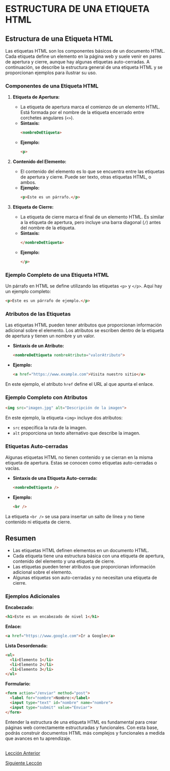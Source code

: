 # ESTRUCTURA DE UNA ETIQUETA HTML

## Estructura de una Etiqueta HTML

Las etiquetas HTML son los componentes básicos de un documento HTML. Cada etiqueta define un elemento en la página web y suele venir en pares de apertura y cierre, aunque hay algunas etiquetas auto-cerradas. A continuación, se describe la estructura general de una etiqueta HTML y se proporcionan ejemplos para ilustrar su uso.

### Componentes de una Etiqueta HTML

1. **Etiqueta de Apertura:**
   - La etiqueta de apertura marca el comienzo de un elemento HTML. Está formada por el nombre de la etiqueta encerrado entre corchetes angulares (`<>`).
   - **Sintaxis:**
     ```html
     <nombreDeEtiqueta>
     ```
   - **Ejemplo:**
     ```html
     <p>
     ```

2. **Contenido del Elemento:**
   - El contenido del elemento es lo que se encuentra entre las etiquetas de apertura y cierre. Puede ser texto, otras etiquetas HTML, o ambos.
   - **Ejemplo:**
     ```html
     <p>Este es un párrafo.</p>
     ```

3. **Etiqueta de Cierre:**
   - La etiqueta de cierre marca el final de un elemento HTML. Es similar a la etiqueta de apertura, pero incluye una barra diagonal (`/`) antes del nombre de la etiqueta.
   - **Sintaxis:**
     ```html
     </nombreDeEtiqueta>
     ```
   - **Ejemplo:**
     ```html
     </p>
     ```

### Ejemplo Completo de una Etiqueta HTML

Un párrafo en HTML se define utilizando las etiquetas `<p>` y `</p>`. Aquí hay un ejemplo completo:

```html
<p>Este es un párrafo de ejemplo.</p>
```

### Atributos de las Etiquetas

Las etiquetas HTML pueden tener atributos que proporcionan información adicional sobre el elemento. Los atributos se escriben dentro de la etiqueta de apertura y tienen un nombre y un valor.

- **Sintaxis de un Atributo:**
  ```html
  <nombreDeEtiqueta nombreAtributo="valorAtributo">
  ```
- **Ejemplo:**
  ```html
  <a href="https://www.example.com">Visita nuestro sitio</a>
  ```

En este ejemplo, el atributo `href` define el URL al que apunta el enlace.

### Ejemplo Completo con Atributos

```html
<img src="imagen.jpg" alt="Descripción de la imagen">
```
En este ejemplo, la etiqueta `<img>` incluye dos atributos:
- `src` especifica la ruta de la imagen.
- `alt` proporciona un texto alternativo que describe la imagen.

### Etiquetas Auto-cerradas

Algunas etiquetas HTML no tienen contenido y se cierran en la misma etiqueta de apertura. Estas se conocen como etiquetas auto-cerradas o vacías.

- **Sintaxis de una Etiqueta Auto-cerrada:**
  ```html
  <nombreDeEtiqueta />
  ```
- **Ejemplo:**
  ```html
  <br />
  ```

La etiqueta `<br />` se usa para insertar un salto de línea y no tiene contenido ni etiqueta de cierre.

## Resumen

- Las etiquetas HTML definen elementos en un documento HTML.
- Cada etiqueta tiene una estructura básica con una etiqueta de apertura, contenido del elemento y una etiqueta de cierre.
- Las etiquetas pueden tener atributos que proporcionan información adicional sobre el elemento.
- Algunas etiquetas son auto-cerradas y no necesitan una etiqueta de cierre.

### Ejemplos Adicionales

**Encabezado:**
```html
<h1>Este es un encabezado de nivel 1</h1>
```

**Enlace:**
```html
<a href="https://www.google.com">Ir a Google</a>
```

**Lista Desordenada:**
```html
<ul>
  <li>Elemento 1</li>
  <li>Elemento 2</li>
  <li>Elemento 3</li>
</ul>
```

**Formulario:**
```html
<form action="/enviar" method="post">
  <label for="nombre">Nombre:</label>
  <input type="text" id="nombre" name="nombre">
  <input type="submit" value="Enviar">
</form>
```

Entender la estructura de una etiqueta HTML es fundamental para crear páginas web correctamente estructuradas y funcionales. Con esta base, podrás construir documentos HTML más complejos y funcionales a medida que avances en tu aprendizaje.

##

[Lección Anterior](/1-Introducción/3-editor-codigo.md)  

[Siguiente Leccón](2-estructura-pagina-web.md)  